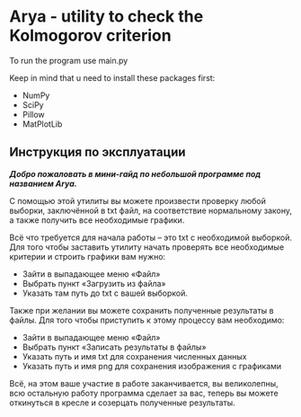 # Arya - utility to check the Kolmogorov criterion
To run the program use main.py

Keep in mind that u need to install these packages first:
- NumPy
- SciPy
- Pillow
- MatPlotLib

## Инструкция по эксплуатации
***Добро пожаловать в мини-гайд по небольшой программе под названием Arya.***

С помощью этой утилиты вы можете произвести проверку любой выборки, заключённой в txt файл, на соответствие нормальному закону, а также получить все необходимые графики.

Всё что требуется для начала работы – это txt с необходимой выборкой.
Для того чтобы заставить утилиту начать проверять все необходимые критерии и строить графики вам нужно:

- Зайти в выпадающее меню «Файл»
- Выбрать пункт «Загрузить из файла»
- Указать там путь до txt с вашей выборкой.

Также при желании вы можете сохранить полученные результаты в файлы.
Для того чтобы приступить к этому процессу вам необходимо:

- Зайти в выпадающее меню «Файл»
- Выбрать пункт «Записать результаты в файлы»
- Указать путь и имя txt для сохранения численных данных
- Указать путь и имя png для сохранения изображения с графиками

Всё, на этом ваше участие в работе заканчивается, вы великолепны, всю остальную работу программа сделает за вас, теперь вы можете откинуться в кресле и созерцать полученные результаты.